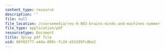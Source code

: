 ```yaml
---
content_type: resource
description: ''
file: null
file_location: /coursemedia/res-9-003-brains-minds-and-machines-summer-course-summer-2015/08f02f77a44a809cfc24e53199fc8be2_3xBTFOxtfNU.pdf
file_type: application/pdf
resourcetype: Document
title: 3play pdf file
uid: 08f02f77-a44a-809c-fc24-e53199fc8be2
---
```

